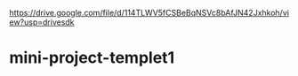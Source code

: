 https://drive.google.com/file/d/114TLWV5fCSBeBqNSVc8bAfJN42Jxhkoh/view?usp=drivesdk
# mini-project-templet1

